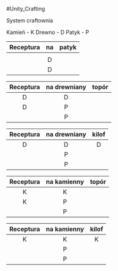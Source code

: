 #Unity_Crafting

System craftownia

Kamień - K
Drewno - D
Patyk - P

|Receptura|na|patyk|
|:---:|:---:|:---:|
||||
||D||
||D||

|Receptura|na drewniany|topór|
|:---:|:---:|:---:|
|D|D||
|D|P||
||P||

|Receptura|na drewniany|kilof|
|:---:|:---:|:---:|
|D|D|D|
||P||
||P||

|Receptura|na kamienny|topór|
|:---:|:---:|:---:|
|K|K||
|K|P||
||P||

|Receptura|na kamienny|kilof|
|:---:|:---:|:---:|
|K|K|K|
||P||
||P||
